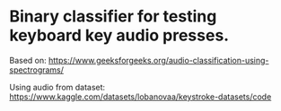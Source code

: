 # Binary classifier for testing keyboard key audio presses.

Based on: https://www.geeksforgeeks.org/audio-classification-using-spectrograms/

Using audio from dataset: https://www.kaggle.com/datasets/lobanovaa/keystroke-datasets/code
